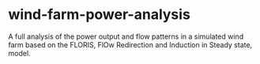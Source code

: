 # wind-farm-power-analysis
A full analysis of the power output and flow patterns in a simulated wind farm based on the FLORIS, FlOw Redirection and Induction in Steady state, model. 
